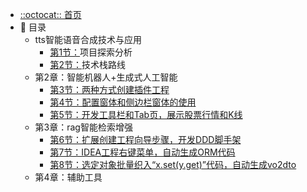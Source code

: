 * [::octocat:: 首页](https://github.com/fuzhengwei/fuzhengwei.github.io/blob/main/README)
* 📝 目录
  * tts智能语音合成技术与应用
    * [第1节：](https://github.com/fuzhengwei/fuzhengwei.github.io/blob/main/md/idea-plugin/2021-08-27-%E6%8A%80%E6%9C%AF%E8%B0%83%E7%A0%94IDEA%E6%8F%92%E4%BB%B6%E6%80%8E%E4%B9%88%E5%BC%80%E5%8F%91.md)项目探索分析
    * [第2节：](https://github.com/fuzhengwei/fuzhengwei.github.io/blob/main/md/idea-plugin/2021-08-29-%E6%8A%80%E6%9C%AF%E5%AE%9E%E8%B7%B5IDEA%E6%8F%92%E4%BB%B6%E6%80%8E%E4%B9%88%E5%8F%91%E5%B8%83.md)技术栈路线
  * 第2章：智能机器人+生成式人工智能
    * [第3节：两种方式创建插件工程](https://github.com/fuzhengwei/fuzhengwei.github.io/blob/main/md/idea-plugin/2021-10-18-%E7%AC%AC%E4%B8%80%E8%8A%82%EF%BC%9A%E4%B8%A4%E7%A7%8D%E6%96%B9%E5%BC%8F%E5%88%9B%E5%BB%BA%E6%8F%92%E4%BB%B6%E5%B7%A5%E7%A8%8B.md)
    * [第4节：配置窗体和侧边栏窗体的使用](https://github.com/fuzhengwei/fuzhengwei.github.io/blob/main/md/idea-plugin/2021-11-03-%E7%AC%AC%E4%BA%8C%E8%8A%82%EF%BC%9A%E9%85%8D%E7%BD%AE%E7%AA%97%E4%BD%93%E5%92%8C%E4%BE%A7%E8%BE%B9%E6%A0%8F%E7%AA%97%E4%BD%93%E7%9A%84%E4%BD%BF%E7%94%A8.md)
    * [第5节：开发工具栏和Tab页，展示股票行情和K线](https://github.com/fuzhengwei/fuzhengwei.github.io/blob/main/md/idea-plugin/2021-11-18-%E7%AC%AC%E4%B8%89%E8%8A%82%EF%BC%9A%E5%BC%80%E5%8F%91%E5%B7%A5%E5%85%B7%E6%A0%8F%E5%92%8CTab%E9%A1%B5%E5%B1%95%E7%A4%BA%E8%82%A1%E7%A5%A8%E8%A1%8C%E6%83%85%E5%92%8CK%E7%BA%BF.md)
  * 第3章：rag智能检索增强
    * [第6节：扩展创建工程向导步骤，开发DDD脚手架](https://github.com/fuzhengwei/fuzhengwei.github.io/blob/main/md/idea-plugin/2021-11-24-%E7%AC%AC%E5%9B%9B%E8%8A%82%EF%BC%9A%E6%89%A9%E5%B1%95%E5%88%9B%E5%BB%BA%E5%B7%A5%E7%A8%8B%E5%90%91%E5%AF%BC%E6%AD%A5%E9%AA%A4%E5%BC%80%E5%8F%91DDD%E8%84%9A%E6%89%8B%E6%9E%B6.md)
    * [第7节：IDEA工程右键菜单，自动生成ORM代码](https://github.com/fuzhengwei/fuzhengwei.github.io/blob/main/md/idea-plugin/2021-12-08-%E7%AC%AC%E4%BA%94%E8%8A%82%EF%BC%9AIDEA%E5%B7%A5%E7%A8%8B%E5%8F%B3%E9%94%AE%E8%8F%9C%E5%8D%95%E8%87%AA%E5%8A%A8%E7%94%9F%E6%88%90ORM%E4%BB%A3%E7%A0%81.md)
    * [第8节：选定对象批量织入“x.set(y.get)”代码，自动生成vo2dto](https://github.com/fuzhengwei/fuzhengwei.github.io/blob/main/md/idea-plugin/2021-12-14-%E7%AC%AC%E5%85%AD%E8%8A%82%EF%BC%9A%E4%BB%A5%E7%BB%87%E5%85%A5%E4%BB%A3%E7%A0%81%E7%9A%84%E6%96%B9%E5%BC%8F%E8%87%AA%E5%8A%A8%E5%A4%84%E7%90%86vo2dto.md)
  * 第4章：辅助工具

